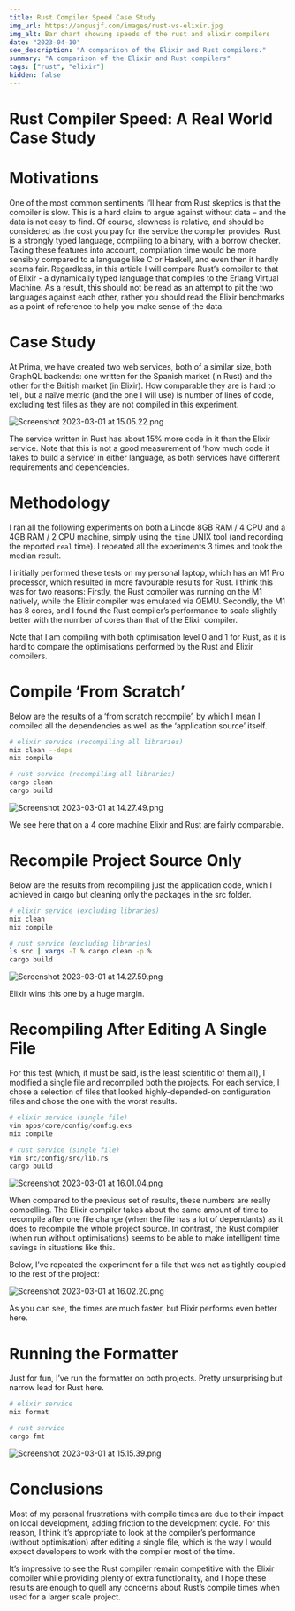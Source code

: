 ```yaml
---
title: Rust Compiler Speed Case Study
img_url: https://angusjf.com/images/rust-vs-elixir.jpg
img_alt: Bar chart showing speeds of the rust and elixir compilers
date: "2023-04-10"
seo_description: "A comparison of the Elixir and Rust compilers."
summary: "A comparison of the Elixir and Rust compilers"
tags: ["rust", "elixir"]
hidden: false
---
```


# Rust Compiler Speed: A Real World Case Study

# Motivations

One of the most common sentiments I’ll hear from Rust skeptics is that the compiler is slow. This is a hard claim to argue against without data – and the data is not easy to find. Of course, slowness is relative, and should be considered as the cost you pay for the service the compiler provides. Rust is a strongly typed language, compiling to a binary, with a borrow checker. Taking these features into account, compilation time would be more sensibly compared to a language like C or Haskell, and even then it hardly seems fair. Regardless, in this article I will compare Rust’s compiler to that of Elixir - a dynamically typed language that compiles to the Erlang Virtual Machine. As a result, this should not be read as an attempt to pit the two languages against each other, rather you should read the Elixir benchmarks as a point of reference to help you make sense of the data.

# Case Study

At Prima, we have created two web services, both of a similar size, both GraphQL backends: one written for the Spanish market (in Rust) and the other for the British market (in Elixir). How comparable they are is hard to tell, but a naïve metric (and the one I will use) is number of lines of code, excluding test files as they are not compiled in this experiment.

![Screenshot 2023-03-01 at 15.05.22.png](Screenshot_2023-03-01_at_15.05.22.png)

The service written in Rust has about 15% more code in it than the Elixir service. Note that this is not a good measurement of ‘how much code it takes to build a service’ in either language, as both services have different requirements and dependencies.

# Methodology

I ran all the following experiments on both a Linode 8GB RAM / 4 CPU and a 4GB RAM / 2 CPU machine, simply using the `time` UNIX tool (and recording the reported `real` time). I repeated all the experiments 3 times and took the median result.

I initially performed these tests on my personal laptop, which has an M1 Pro processor, which resulted in more favourable results for Rust. I think this was for two reasons: Firstly, the Rust compiler was running on the M1 natively, while the Elixir compiler was emulated via QEMU. Secondly, the M1 has 8 cores, and I found the Rust compiler’s performance to scale slightly better with the number of cores than that of the Elixir compiler.

Note that I am compiling with both optimisation level 0 and 1 for Rust, as it is hard to compare the optimisations performed by the Rust and Elixir compilers.

# Compile ‘From Scratch’

Below are the results of a ‘from scratch recompile’, by which I mean I compiled all the dependencies as well as the ‘application source’ itself. 

```bash
# elixir service (recompiling all libraries)
mix clean --deps
mix compile

# rust service (recompiling all libraries)
cargo clean
cargo build
```

![Screenshot 2023-03-01 at 14.27.49.png](Screenshot_2023-03-01_at_14.27.49.png)

We see here that on a 4 core machine Elixir and Rust are fairly comparable.

# Recompile Project Source Only

Below are the results from recompiling just the application code, which I achieved in cargo but cleaning only the packages in the src folder.

```bash
# elixir service (excluding libraries)
mix clean
mix compile

# rust service (excluding libraries)
ls src | xargs -I % cargo clean -p %
cargo build
```

![Screenshot 2023-03-01 at 14.27.59.png](Screenshot_2023-03-01_at_14.27.59.png)

Elixir wins this one by a huge margin.

# Recompiling After Editing A Single File

For this test (which, it must be said, is the least scientific of them all), I modified a single file and recompiled both the projects. For each service, I chose a selection of files that looked highly-depended-on configuration files and chose the one with the worst results.

```elixir
# elixir service (single file)
vim apps/core/config/config.exs
mix compile

# rust service (single file)
vim src/config/src/lib.rs
cargo build
```

![Screenshot 2023-03-01 at 16.01.04.png](Screenshot_2023-03-01_at_16.01.04.png)

When compared to the previous set of results, these numbers are really compelling. The Elixir compiler takes about the same amount of time to recompile after one file change (when the file has a lot of dependants) as it does to recompile the whole project source. In contrast, the Rust compiler (when run without optimisations) seems to be able to make intelligent time savings in situations like this.

Below, I’ve repeated the experiment for a file that was not as tightly coupled to the rest of the project:

![Screenshot 2023-03-01 at 16.02.20.png](Screenshot_2023-03-01_at_16.02.20.png)

As you can see, the times are much faster, but Elixir performs even better here.

# Running the Formatter

Just for fun, I’ve run the formatter on both projects. Pretty unsurprising but narrow lead for Rust here. 

```elixir
# elixir service
mix format

# rust service
cargo fmt
```

![Screenshot 2023-03-01 at 15.15.39.png](Screenshot_2023-03-01_at_15.15.39.png)

# Conclusions

Most of my personal frustrations with compile times are due to their impact on local development, adding friction to the development cycle. For this reason, I think it’s appropriate to look at the compiler’s performance (without optimisation) after editing a single file, which is the way I would expect developers to work with the compiler most of the time.

It’s impressive to see the Rust compiler remain competitive with the Elixir compiler while providing plenty of extra functionality, and I hope these results are enough to quell any concerns about Rust’s compile times when used for a larger scale project.